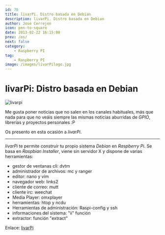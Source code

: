 ```yaml
---
id: 76
title: livarPi. Distro basada en Debian
description: livarPi. Distro basada en Debian
author: Jose Cerrejon
icon: pen-to-square
date: 2013-02-22 16:15:00
prev: /es/
next: false
category:
    - Raspberry PI
tag:
    - Raspberry PI
image: /images/livarPilogo.jpg
---
```


# livarPi: Distro basada en Debian

![livarpi](/images/livarPilogo.jpg)

Me gusta poner noticias que no salen en los canales habituales, más que nada para que no veáis siempre las mismas noticias aburridas de _GPIO_, librerías y proyectos personales :P

Os presento en esta ocasión a _livarPi_.

---

_livarPi_ te permite construir tu propio sistema _Debian_ en _Raspberry Pi_. Se basa en _Raspbian Installer_, viene sin servidor X y dispone de varias herramientas:

-   gestor de ventanas cli: dvtm
-   administrador de archivos: mc y ranger
-   editor: nano y vim
-   navegador web: links2
-   cliente de correo: mutt
-   cliente irc: weechat
-   Media Player: omxplayer
-   herramientas: htop y ncdu
-   Herramientas de administración: Raspi-config y ssh
-   informaciones del sistema: "ii" función
-   extractor: función "extract"

Enlace: [livarPi](https://arpinux.org/livarp/livarPi.html)
